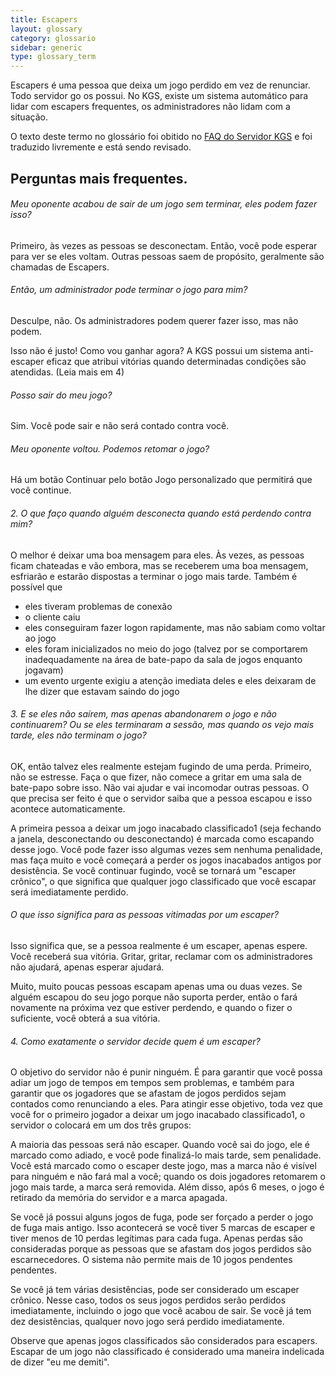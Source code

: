 ```yaml
---
title: Escapers 
layout: glossary
category: glossario
sidebar: generic
type: glossary_term
---
```


Escapers é uma pessoa que deixa um jogo perdido em vez de renunciar. Todo servidor go os possui. No KGS, existe um sistema automático para lidar com escapers frequentes, os administradores não lidam com a situação.

<!--more-->

O texto deste termo no glossário foi obitido no [FAQ do Servidor KGS](http://www.gokgs.com/help/faq/escapers.html) e foi traduzido livremente e está sendo revisado.

## Perguntas mais frequentes.

###### Meu oponente acabou de sair de um jogo sem terminar, eles podem fazer isso? 

Primeiro, às vezes as pessoas se desconectam. Então, você pode esperar para ver se eles voltam. Outras pessoas saem de propósito, geralmente são chamadas de Escapers.

###### Então, um administrador pode terminar o jogo para mim? 

Desculpe, não. Os administradores podem querer fazer isso, mas não podem.

Isso não é justo! Como vou ganhar agora? A KGS possui um sistema anti-escaper eficaz que atribui vitórias quando determinadas condições são atendidas. (Leia mais em 4)

###### Posso sair do meu jogo? 

Sim. Você pode sair e não será contado contra você.

###### Meu oponente voltou. Podemos retomar o jogo? 

Há um botão Continuar pelo botão Jogo personalizado que permitirá que você continue.

###### 2. O que faço quando alguém desconecta quando está perdendo contra mim?

O melhor é deixar uma boa mensagem para eles. Às vezes, as pessoas ficam chateadas e vão embora, mas se receberem uma boa mensagem, esfriarão e estarão dispostas a terminar o jogo mais tarde. Também é possível que

 * eles tiveram problemas de conexão
 * o cliente caiu
 * eles conseguiram fazer logon rapidamente, mas não sabiam como voltar ao jogo
 * eles foram inicializados no meio do jogo (talvez por se comportarem inadequadamente na área de bate-papo da sala de jogos enquanto jogavam)
 * um evento urgente exigiu a atenção imediata deles e eles deixaram de lhe dizer que estavam saindo do jogo

###### 3. E se eles não saírem, mas apenas abandonarem o jogo e não continuarem? Ou se eles terminaram a sessão, mas quando os vejo mais tarde, eles não terminam o jogo?

OK, então talvez eles realmente estejam fugindo de uma perda. Primeiro, não se estresse. Faça o que fizer, não comece a gritar em uma sala de bate-papo sobre isso. Não vai ajudar e vai incomodar outras pessoas. O que precisa ser feito é que o servidor saiba que a pessoa escapou e isso acontece automaticamente.

A primeira pessoa a deixar um jogo inacabado classificado1 (seja fechando a janela, desconectando ou desconectando) é marcada como escapando desse jogo. Você pode fazer isso algumas vezes sem nenhuma penalidade, mas faça muito e você começará a perder os jogos inacabados antigos por desistência. Se você continuar fugindo, você se tornará um "escaper crônico", o que significa que qualquer jogo classificado que você escapar será imediatamente perdido.

###### O que isso significa para as pessoas vitimadas por um escaper? 

Isso significa que, se a pessoa realmente é um escaper, apenas espere. Você receberá sua vitória. Gritar, gritar, reclamar com os administradores não ajudará, apenas esperar ajudará.

Muito, muito poucas pessoas escapam apenas uma ou duas vezes. Se alguém escapou do seu jogo porque não suporta perder, então o fará novamente na próxima vez que estiver perdendo, e quando o fizer o suficiente, você obterá a sua vitória.

###### 4. Como exatamente o servidor decide quem é um escaper?

O objetivo do servidor não é punir ninguém. É para garantir que você possa adiar um jogo de tempos em tempos sem problemas, e também para garantir que os jogadores que se afastam de jogos perdidos sejam contados como renunciando a eles. Para atingir esse objetivo, toda vez que você for o primeiro jogador a deixar um jogo inacabado classificado1, o servidor o colocará em um dos três grupos:

A maioria das pessoas será não escaper. Quando você sai do jogo, ele é marcado como adiado, e você pode finalizá-lo mais tarde, sem penalidade. Você está marcado como o escaper deste jogo, mas a marca não é visível para ninguém e não fará mal a você; quando os dois jogadores retomarem o jogo mais tarde, a marca será removida. Além disso, após 6 meses, o jogo é retirado da memória do servidor e a marca apagada.

Se você já possui alguns jogos de fuga, pode ser forçado a perder o jogo de fuga mais antigo. Isso acontecerá se você tiver 5 marcas de escaper e tiver menos de 10 perdas legítimas para cada fuga. Apenas perdas são consideradas porque as pessoas que se afastam dos jogos perdidos são escarnecedores. O sistema não permite mais de 10 jogos pendentes pendentes.

Se você já tem várias desistências, pode ser considerado um escaper crônico. Nesse caso, todos os seus jogos perdidos serão perdidos imediatamente, incluindo o jogo que você acabou de sair. Se você já tem dez desistências, qualquer novo jogo será perdido imediatamente.

Observe que apenas jogos classificados são considerados para escapers. Escapar de um jogo não classificado é considerado uma maneira indelicada de dizer "eu me demiti".